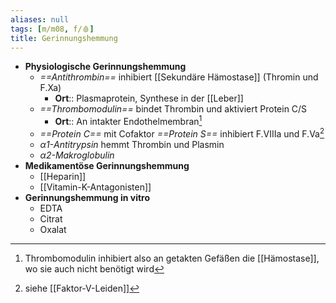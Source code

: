 ```yaml
---
aliases: null
tags: [m/m08, f/🩸]
title: Gerinnungshemmung
---
```


 - **Physiologische Gerinnungshemmung**
	- *==Antithrombin==* inhibiert [[Sekundäre Hämostase]] (Thromin und F.Xa)
		- **Ort**:: Plasmaprotein, Synthese in der [[Leber]]
	- *==Thrombomodulin==* bindet Thrombin und aktiviert Protein C/S
		- **Ort**:: An intakter Endothelmembran[^1]
	- *==Protein C==* mit Cofaktor *==Protein S==* inhibiert F.VIIIa und F.Va[^2]
	- *α1-Antitrypsin* hemmt Thrombin und Plasmin
	- *α2-Makroglobulin*
- **Medikamentöse Gerinnungshemmung**
	- [[Heparin]]
	- [[Vitamin-K-Antagonisten]]
- **Gerinnungshemmung in vitro**
	- EDTA
	- Citrat
	- Oxalat




[^1]: Thrombomodulin inhibiert also an getakten Gefäßen die [[Hämostase]], wo sie auch nicht benötigt wird
[^2]: siehe [[Faktor-V-Leiden]]